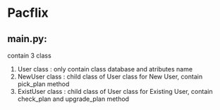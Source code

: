 # Pacflix

## main.py:
contain 3 class
1. User class : only contain class database and atributes name
2. NewUser class : child class of User class for New User, contain pick_plan method
3. ExistUser class : child class of User class for Existing User, contain check_plan and upgrade_plan method

